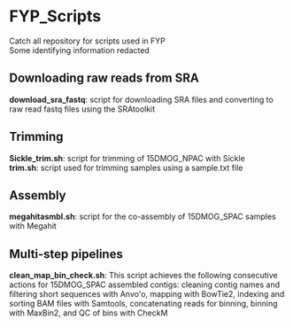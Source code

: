 # FYP_Scripts
Catch all repository for scripts used in FYP<br>
Some identifying information redacted 
## Downloading raw reads from SRA
**download_sra_fastq**: script for downloading SRA files and converting to raw read fastq files using the SRAtoolkit 
## Trimming 
**Sickle_trim.sh**: script for trimming of 15DMOG_NPAC with Sickle<br>
**trim.sh**: script used for trimming samples using a sample.txt file 
## Assembly 
**megahitasmbl.sh**: script for the co-assembly of 15DMOG_SPAC samples with Megahit
## Multi-step pipelines
**clean_map_bin_check.sh**: This script achieves the following consecutive actions for 15DMOG_SPAC assembled contigs: cleaning contig names and filtering short sequences with Anvo'o, mapping with BowTie2, indexing and sorting BAM files with Samtools, concatenating reads for binning, binning with MaxBin2, and QC of bins with CheckM 

